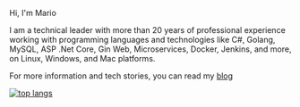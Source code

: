 Hi, I'm Mario

I am a technical leader with more than 20 years of professional experience working with programming languages and technologies like C#, Golang, MySQL, ASP .Net Core, Gin Web, Microservices, Docker, Jenkins, and more, on Linux, Windows, and Mac platforms.

For more information and tech stories, you can read my [blog](https://mamcer.github.io/)

[![top langs](https://github-readme-stats.vercel.app/api/top-langs/?username=mamcer&layout=compact&theme=synthwave)](https://github.com/anuraghazra/github-readme-stats)
